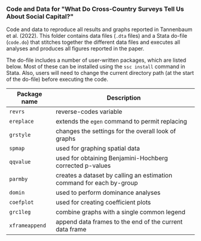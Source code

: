 ### Code and Data for "What Do Cross-Country Surveys Tell Us About Social Capital?"

Code and data to reproduce all results and graphs reported in Tannenbaum et al. (2022). This folder contains data files (`.dta` files) and a Stata do-file (`code.do`) that stitches together the different data files and executes all analyses and produces all figures reported in the paper.

The do-file includes a number of user-written packages, which are listed below. Most of these can be installed using the `ssc install` command in Stata. Also, users will need to change the current directory path (at the start of the do-file) before executing the code.

Package name 	| Description
----|---------
`revrs` 		| reverse-codes variable
`ereplace` 		| extends the `egen` command to permit replacing
`grstyle`		| changes the settings for the overall look of graphs 
`spmap`			| used for graphing spatial data
`qqvalue`		| used for obtaining Benjamini-Hochberg corrected p-values
`parmby`		| creates a dataset by calling an estimation command for each by-group
`domin`			| used to perform dominance analyses
`coefplot`		| used for creating coefficient plots
`grc1leg`		| combine graphs with a single common legend
`xframeappend`	| append data frames to the end of the current data frame


